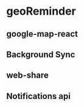 # geoReminder

## google-map-react
[](https://github.com/google-map-react/google-map-react)

## Background Sync  
[](https://developers.google.com/web/updates/2015/12/background-sync)

## web-share

[](https://github.com/WICG/web-share/blob/master/docs/explainer.md)

## Notifications api
[](https://notifications.spec.whatwg.org/)